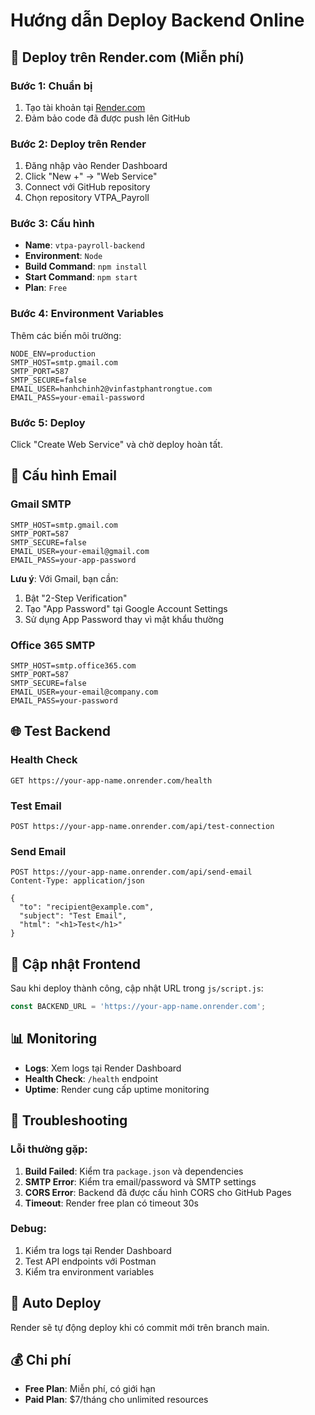 # Hướng dẫn Deploy Backend Online

## 🚀 Deploy trên Render.com (Miễn phí)

### Bước 1: Chuẩn bị
1. Tạo tài khoản tại [Render.com](https://render.com)
2. Đảm bảo code đã được push lên GitHub

### Bước 2: Deploy trên Render
1. Đăng nhập vào Render Dashboard
2. Click "New +" → "Web Service"
3. Connect với GitHub repository
4. Chọn repository VTPA_Payroll

### Bước 3: Cấu hình
- **Name**: `vtpa-payroll-backend`
- **Environment**: `Node`
- **Build Command**: `npm install`
- **Start Command**: `npm start`
- **Plan**: `Free`

### Bước 4: Environment Variables
Thêm các biến môi trường:
```
NODE_ENV=production
SMTP_HOST=smtp.gmail.com
SMTP_PORT=587
SMTP_SECURE=false
EMAIL_USER=hanhchinh2@vinfastphantrongtue.com
EMAIL_PASS=your-email-password
```

### Bước 5: Deploy
Click "Create Web Service" và chờ deploy hoàn tất.

## 🔧 Cấu hình Email

### Gmail SMTP
```env
SMTP_HOST=smtp.gmail.com
SMTP_PORT=587
SMTP_SECURE=false
EMAIL_USER=your-email@gmail.com
EMAIL_PASS=your-app-password
```

**Lưu ý**: Với Gmail, bạn cần:
1. Bật "2-Step Verification"
2. Tạo "App Password" tại Google Account Settings
3. Sử dụng App Password thay vì mật khẩu thường

### Office 365 SMTP
```env
SMTP_HOST=smtp.office365.com
SMTP_PORT=587
SMTP_SECURE=false
EMAIL_USER=your-email@company.com
EMAIL_PASS=your-password
```

## 🌐 Test Backend

### Health Check
```
GET https://your-app-name.onrender.com/health
```

### Test Email
```
POST https://your-app-name.onrender.com/api/test-connection
```

### Send Email
```
POST https://your-app-name.onrender.com/api/send-email
Content-Type: application/json

{
  "to": "recipient@example.com",
  "subject": "Test Email",
  "html": "<h1>Test</h1>"
}
```

## 🔗 Cập nhật Frontend

Sau khi deploy thành công, cập nhật URL trong `js/script.js`:

```javascript
const BACKEND_URL = 'https://your-app-name.onrender.com';
```

## 📊 Monitoring

- **Logs**: Xem logs tại Render Dashboard
- **Health Check**: `/health` endpoint
- **Uptime**: Render cung cấp uptime monitoring

## 🚨 Troubleshooting

### Lỗi thường gặp:
1. **Build Failed**: Kiểm tra `package.json` và dependencies
2. **SMTP Error**: Kiểm tra email/password và SMTP settings
3. **CORS Error**: Backend đã được cấu hình CORS cho GitHub Pages
4. **Timeout**: Render free plan có timeout 30s

### Debug:
1. Kiểm tra logs tại Render Dashboard
2. Test API endpoints với Postman
3. Kiểm tra environment variables

## 🔄 Auto Deploy

Render sẽ tự động deploy khi có commit mới trên branch main.

## 💰 Chi phí

- **Free Plan**: Miễn phí, có giới hạn
- **Paid Plan**: $7/tháng cho unlimited resources 